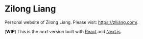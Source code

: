 # Zilong Liang

Personal website of Zilong Liang. Please visit: https://zlliang.com/.

(**WIP**) This is the _next_ version built with [React](https://reactjs.org) and [Next.js](https://nextjs.org).
